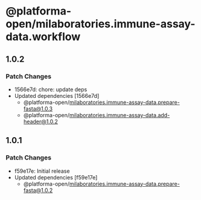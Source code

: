 # @platforma-open/milaboratories.immune-assay-data.workflow

## 1.0.2

### Patch Changes

- 1566e7d: chore: update deps
- Updated dependencies [1566e7d]
  - @platforma-open/milaboratories.immune-assay-data.prepare-fasta@1.0.3
  - @platforma-open/milaboratories.immune-assay-data.add-header@1.0.2

## 1.0.1

### Patch Changes

- f59e17e: Initial release
- Updated dependencies [f59e17e]
  - @platforma-open/milaboratories.immune-assay-data.prepare-fasta@1.0.2
